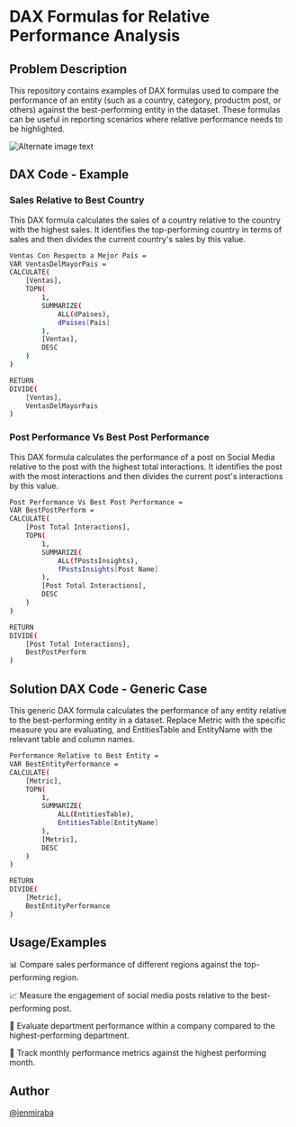 

# DAX Formulas for Relative Performance Analysis

## Problem Description
This repository contains examples of DAX formulas used to compare the performance of an entity (such as a country, category, productm post, or others) against the best-performing entity in the dataset. These formulas can be useful in reporting scenarios where relative performance needs to be highlighted.

![Alternate image text](./images/DAX3.gif)


## DAX Code - Example
### Sales Relative to Best Country
This DAX formula calculates the sales of a country relative to the country with the highest sales. It identifies the top-performing country in terms of sales and then divides the current country's sales by this value.

```bash
Ventas Con Respecto a Mejor País = 
VAR VentasDelMayorPais =
CALCULATE(
    [Ventas],
    TOPN(
        1,
        SUMMARIZE(
            ALL(dPaises),
            dPaises[Pais]
        ),
        [Ventas],
        DESC
    )
)

RETURN
DIVIDE(
    [Ventas],
    VentasDelMayorPais
)
```

### Post Performance Vs Best Post Performance
This DAX formula calculates the performance of a post on Social Media relative to the post with the highest total interactions. It identifies the post with the most interactions and then divides the current post's interactions by this value.

```bash
Post Performance Vs Best Post Performance = 
VAR BestPostPerform =
CALCULATE(
    [Post Total Interactions],
    TOPN(
        1,
        SUMMARIZE(
            ALL(fPostsInsights),
            fPostsInsights[Post Name]
        ),
        [Post Total Interactions],
        DESC
    )
)

RETURN
DIVIDE(
    [Post Total Interactions],
    BestPostPerform
)
```

## Solution DAX Code - Generic Case
This generic DAX formula calculates the performance of any entity relative to the best-performing entity in a dataset. Replace Metric with the specific measure you are evaluating, and EntitiesTable and EntityName with the relevant table and column names.

```bash
Performance Relative to Best Entity = 
VAR BestEntityPerformance =
CALCULATE(
    [Metric],
    TOPN(
        1,
        SUMMARIZE(
            ALL(EntitiesTable),
            EntitiesTable[EntityName]
        ),
        [Metric],
        DESC
    )
)

RETURN
DIVIDE(
    [Metric],
    BestEntityPerformance
)
```

## Usage/Examples
📊 Compare sales performance of different regions against the top-performing region.

📈 Measure the engagement of social media posts relative to the best-performing post.

🏢 Evaluate department performance within a company compared to the highest-performing department.

📅 Track monthly performance metrics against the highest performing month.


## Author
[@jenmiraba](https://github.com/jenmiraba)


